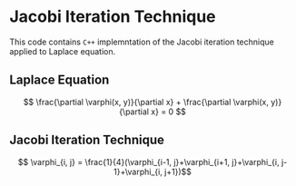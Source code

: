 # Jacobi Iteration Technique
This code contains `C++` implemntation of the Jacobi iteration technique applied to Laplace equation. 
## Laplace Equation
$$ \frac{\partial \varphi(x, y)}{\partial x} + \frac{\partial \varphi(x, y)}{\partial x} = 0 $$  
## Jacobi Iteration Technique 
$$ \varphi_{i, j} = \frac{1}{4}(\varphi_{i-1, j}+\varphi_{i+1, j}+\varphi_{i, j-1}+\varphi_{i, j+1})$$
